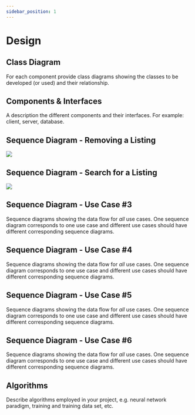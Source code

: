 ```yaml
---
sidebar_position: 1
---
```

# Design

## Class Diagram
For each component provide class diagrams showing the classes to be developed (or used) and their relationship.

## Components & Interfaces
A description the different components and their interfaces. For example: client, server, database.


## Sequence Diagram - Removing a Listing
[![](https://mermaid.ink/img/pako:eNptksFOGzEQhl9l5BMVJA-wB6QUeqgUqMSGnixVE3vYteIdB8-YKkK8e-2waQPqzfI_3_if3_NqXPJkOiP0XIgd3QYcMk6W0WnKUAAFHoWy5T1mDS7skRViavfrNASG3mUi_qj7Jt-i4haFPqFHMogGHuCOuHyUpck9aZNl1quV8IJKUM9lcX19GVMHfdlOQaVaaSaqB0-sAaNAYtikFKEfycPjw9pyTI3yHdyM5HYCmkCIIDxBqaNBEKgt_F-7GNWyr8iiPfRAmgO91F5SnCORpxLjYW66KF2LYWjDBF4ul5Ypth4Nb_R90nNuxiq1yQfAAUNNjtifButgW1QT38TgduQvvlRgfkbG9HvVkqA5PWnqEZP_YHKGnfI8B9yIPFCvqEUu7n9sfq1-rr6vV1_X387gd3mu_RyAp38fY67MRHnC4OsuvVoGsEZHmsiarh495p01lt9qHRZN_YGd6TQXujJlX5M_7d3pknyo63f3vpvHFX37A8Pq8ZU?type=png)](https://mermaid.live/edit#pako:eNptksFOGzEQhl9l5BMVJA-wB6QUeqgUqMSGnixVE3vYteIdB8-YKkK8e-2waQPqzfI_3_if3_NqXPJkOiP0XIgd3QYcMk6W0WnKUAAFHoWy5T1mDS7skRViavfrNASG3mUi_qj7Jt-i4haFPqFHMogGHuCOuHyUpck9aZNl1quV8IJKUM9lcX19GVMHfdlOQaVaaSaqB0-sAaNAYtikFKEfycPjw9pyTI3yHdyM5HYCmkCIIDxBqaNBEKgt_F-7GNWyr8iiPfRAmgO91F5SnCORpxLjYW66KF2LYWjDBF4ul5Ypth4Nb_R90nNuxiq1yQfAAUNNjtifButgW1QT38TgduQvvlRgfkbG9HvVkqA5PWnqEZP_YHKGnfI8B9yIPFCvqEUu7n9sfq1-rr6vV1_X387gd3mu_RyAp38fY67MRHnC4OsuvVoGsEZHmsiarh495p01lt9qHRZN_YGd6TQXujJlX5M_7d3pknyo63f3vpvHFX37A8Pq8ZU)

## Sequence Diagram - Search for a Listing
[![](https://mermaid.ink/img/pako:eNq1kstuAiEUhl_lhFWb6jwAC1d2N631tpukQTgqKZcpl6bG-O6FQZ3GTpeygvP_nPNB_iPhViChxONnRMNxKtnOMd0YSGvt0Y0nkydld9JU-6AVhWXcaBk8dDXgLgo0QTLlwRpYWatguUcB60VdejAe5BcLCH2TIvTncZ6RZ1Go7S63TUJVFZvAfztc8KQR-H3GyzXgSvIPDw-bGII1FBbPr6v31WxWP94w9TeL0J9_MQnpW8UO4NJD8wM7fYjvttsQ35tto8rmrXUamBEFFnz3rYMUUxbYhnlMfz-vYR7RHa7TL9r4dk62LtC31ni8uoeAOo7YisQk_vBcb94NiYyIRqeZFCmEx1xrSNijxobQtBW4ZVGFhjTmlKwsBrs8GE5ocBFHpHCfM0voNsUwVVHIYN1LCXaX79MP_sX3Sg?type=png)](https://mermaid.live/edit#pako:eNq1kstuAiEUhl_lhFWb6jwAC1d2N631tpukQTgqKZcpl6bG-O6FQZ3GTpeygvP_nPNB_iPhViChxONnRMNxKtnOMd0YSGvt0Y0nkydld9JU-6AVhWXcaBk8dDXgLgo0QTLlwRpYWatguUcB60VdejAe5BcLCH2TIvTncZ6RZ1Go7S63TUJVFZvAfztc8KQR-H3GyzXgSvIPDw-bGII1FBbPr6v31WxWP94w9TeL0J9_MQnpW8UO4NJD8wM7fYjvttsQ35tto8rmrXUamBEFFnz3rYMUUxbYhnlMfz-vYR7RHa7TL9r4dk62LtC31ni8uoeAOo7YisQk_vBcb94NiYyIRqeZFCmEx1xrSNijxobQtBW4ZVGFhjTmlKwsBrs8GE5ocBFHpHCfM0voNsUwVVHIYN1LCXaX79MP_sX3Sg)

## Sequence Diagram - Use Case #3
Sequence diagrams showing the data flow for _all_ use cases. One sequence diagram corresponds to one use case and different use cases should have different corresponding sequence diagrams.

## Sequence Diagram - Use Case #4
Sequence diagrams showing the data flow for _all_ use cases. One sequence diagram corresponds to one use case and different use cases should have different corresponding sequence diagrams.

## Sequence Diagram - Use Case #5
Sequence diagrams showing the data flow for _all_ use cases. One sequence diagram corresponds to one use case and different use cases should have different corresponding sequence diagrams.

## Sequence Diagram - Use Case #6
Sequence diagrams showing the data flow for _all_ use cases. One sequence diagram corresponds to one use case and different use cases should have different corresponding sequence diagrams.

## Algorithms
Describe algorithms employed in your project, e.g. neural network paradigm, training and training data set, etc.
